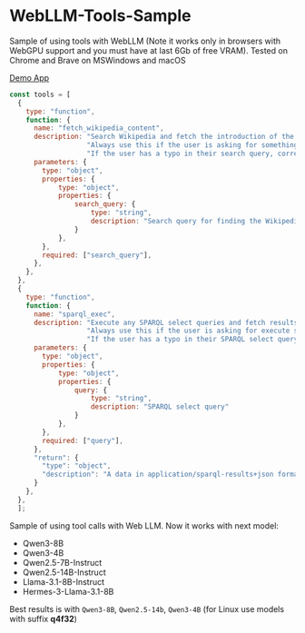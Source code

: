 # WebLLM-Tools-Sample
Sample of using tools with WebLLM (Note it works only in browsers with WebGPU support and you must have at last 6Gb of free VRAM).
Tested on Chrome and Brave on MSWindows and macOS

[Demo App](https://openlinksoftware.github.io/WebLLM-Tools-Sample/src/index.html)

```js
const tools = [
  {
    type: "function",
    function: {
      name: "fetch_wikipedia_content",
      description: "Search Wikipedia and fetch the introduction of the most relevant article. "+
                   "Always use this if the user is asking for something that is likely on wikipedia. "+
                   "If the user has a typo in their search query, correct it before searching.",
      parameters: {
        type: "object",
        properties: {
            type: "object",
            properties: {
                search_query: {
                    type: "string",
                    description: "Search query for finding the Wikipedia article"
                }
            },
        },
        required: ["search_query"],
      },
    },
  },
  {
    type: "function",
    function: {
      name: "sparql_exec",
      description: "Execute any SPARQL select queries and fetch results"+
                   "Always use this if the user is asking for execute some SPARQL select query. "+
                   "If the user has a typo in their SPARQL select query, correct it before executing.",
      parameters: {
        type: "object",
        properties: {
            type: "object",
            properties: {
                query: {
                    type: "string",
                    description: "SPARQL select query"
                }
            },
        },
        required: ["query"],
      },
      "return": {
        "type": "object",
        "description": "A data in application/sparql-results+json format"
      }
    },
  },
  ];
```

Sample of using tool calls with Web LLM.
Now it works with next model:
- Qwen3-8B
- Qwen3-4B
- Qwen2.5-7B-Instruct
- Qwen2.5-14B-Instruct
- Llama-3.1-8B-Instruct
- Hermes-3-Llama-3.1-8B

Best results is with `Qwen3-8B`, `Qwen2.5-14b`, `Qwen3-4B` (for Linux use models with suffix **q4f32**)


